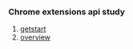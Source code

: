 ### Chrome extensions api study
1. [getstart](https://github.com/roseforyou/chrome-extensions-api-study/blob/master/1.getstarted.md)
2. [overview](https://github.com/roseforyou/chrome-extensions-api-study/blob/master/2.overview.md)